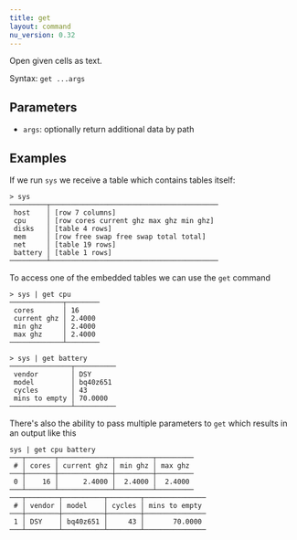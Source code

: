 ```yaml
---
title: get
layout: command
nu_version: 0.32
---
```


Open given cells as text.

Syntax: `get ...args`

## Parameters

- `args`: optionally return additional data by path

## Examples

If we run `sys` we receive a table which contains tables itself:

```shell
> sys
─────────┬─────────────────────────────────────────
 host    │ [row 7 columns]
 cpu     │ [row cores current ghz max ghz min ghz]
 disks   │ [table 4 rows]
 mem     │ [row free swap free swap total total]
 net     │ [table 19 rows]
 battery │ [table 1 rows]
─────────┴─────────────────────────────────────────
```

To access one of the embedded tables we can use the `get` command

```shell
> sys | get cpu
─────────────┬────────
 cores       │ 16
 current ghz │ 2.4000
 min ghz     │ 2.4000
 max ghz     │ 2.4000
─────────────┴────────
```

```shell
> sys | get battery
───────────────┬──────────
 vendor        │ DSY
 model         │ bq40z651
 cycles        │ 43
 mins to empty │ 70.0000
───────────────┴──────────
```

There's also the ability to pass multiple parameters to `get` which results in an output like this

```shell
sys | get cpu battery
───┬───────┬─────────────┬─────────┬─────────
 # │ cores │ current ghz │ min ghz │ max ghz
───┼───────┼─────────────┼─────────┼─────────
 0 │    16 │      2.4000 │  2.4000 │  2.4000
───┴───────┴─────────────┴─────────┴─────────
───┬────────┬──────────┬────────┬───────────────
 # │ vendor │ model    │ cycles │ mins to empty
───┼────────┼──────────┼────────┼───────────────
 1 │ DSY    │ bq40z651 │     43 │       70.0000
───┴────────┴──────────┴────────┴───────────────
```
